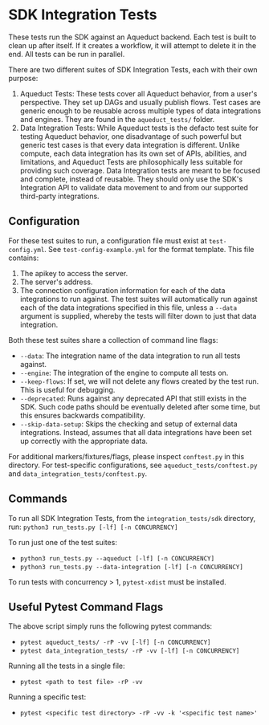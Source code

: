 # SDK Integration Tests

These tests run the SDK against an Aqueduct backend. Each test is built to clean up after itself. If it creates a workflow, it will attempt to delete it in the end. All tests can be run in parallel.

There are two different suites of SDK Integration Tests, each with their own purpose:
1) Aqueduct Tests: These tests cover all Aqueduct behavior, from a user's perspective. They set up DAGs and usually publish flows. 
Test cases are generic enough to be reusable across multiple types of data integrations and engines. They are found in the `aqueduct_tests/` folder.
2) Data Integration Tests: While Aqueduct tests is the defacto test suite for testing Aqueduct behavior, one disadvantage of such
powerful but generic test cases is that every data integration is different. Unlike compute, each data integration has its own set of
APIs, abilities, and limitations, and Aqueduct Tests are philosophically less suitable for providing such coverage. Data Integration tests are meant
to be focused and complete, instead of reusable. They should only use the SDK's Integration API to validate data movement to and from
our supported third-party integrations.

## Configuration
For these test suites to run, a configuration file must exist at `test-config.yml`. See `test-config-example.yml` for the format template.
This file contains:
1) The apikey to access the server.
2) The server's address.
3) The connection configuration information for each of the data integrations to run against. The test suites
will automatically run against each of the data integrations specified in this file, unless a `--data` argument
is supplied, whereby the tests will filter down to just that data integration.

Both these test suites share a collection of command line flags:
* `--data`: The integration name of the data integration to run all tests against. 
* `--engine`: The integration of the engine to compute all tests on.
* `--keep-flows`: If set, we will not delete any flows created by the test run. This is useful for debugging.
* `--deprecated`: Runs against any deprecated API that still exists in the SDK. Such code paths should be eventually deleted after some time, but this ensures backwards compatibility.
* `--skip-data-setup`: Skips the checking and setup of external data integrations. Instead, assumes that all data integrations have been set up correctly with the appropriate data.

For additional markers/fixtures/flags, please inspect `conftest.py` in this directory. For test-specific configurations,
see `aqueduct_tests/conftest.py` and  `data_integration_tests/conftest.py`.

## Commands

To run all SDK Integration Tests, from the `integration_tests/sdk` directory, run:
`python3 run_tests.py [-lf] [-n CONCURRENCY]`

To run just one of the test suites:
- `python3 run_tests.py --aqueduct [-lf] [-n CONCURRENCY]`
- `python3 run_tests.py --data-integration [-lf] [-n CONCURRENCY]`

To run tests with concurrency > 1, `pytest-xdist` must be installed.

## Useful Pytest Command Flags 

The above script simply runs the following pytest commands:
- `pytest aqueduct_tests/ -rP -vv [-lf] [-n CONCURRENCY]`
- `pytest data_integration_tests/ -rP -vv [-lf] [-n CONCURRENCY]`

Running all the tests in a single file:
- `pytest <path to test file> -rP -vv`

Running a specific test:
- `pytest <specific test directory> -rP -vv -k '<specific test name>'`